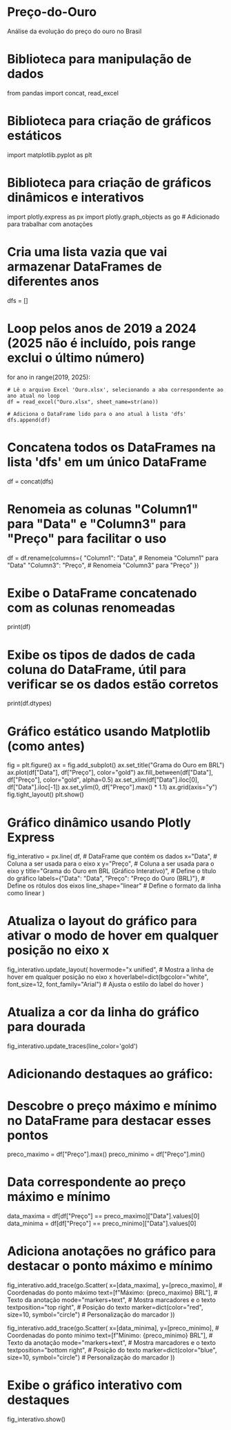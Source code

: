 # Preço-do-Ouro
Análise da evolução do preço do ouro no Brasil
# Biblioteca para manipulação de dados
from pandas import concat, read_excel

# Biblioteca para criação de gráficos estáticos
import matplotlib.pyplot as plt

# Biblioteca para criação de gráficos dinâmicos e interativos
import plotly.express as px
import plotly.graph_objects as go  # Adicionado para trabalhar com anotações

# Cria uma lista vazia que vai armazenar DataFrames de diferentes anos
dfs = []

# Loop pelos anos de 2019 a 2024 (2025 não é incluído, pois range exclui o último número)
for ano in range(2019, 2025):
    
    # Lê o arquivo Excel 'Ouro.xlsx', selecionando a aba correspondente ao ano atual no loop
    df = read_excel("Ouro.xlsx", sheet_name=str(ano))
    
    # Adiciona o DataFrame lido para o ano atual à lista 'dfs'
    dfs.append(df)

# Concatena todos os DataFrames na lista 'dfs' em um único DataFrame
df = concat(dfs)

# Renomeia as colunas "Column1" para "Data" e "Column3" para "Preço" para facilitar o uso
df = df.rename(columns={
    "Column1": "Data",    # Renomeia "Column1" para "Data"
    "Column3": "Preço",   # Renomeia "Column3" para "Preço"
})

# Exibe o DataFrame concatenado com as colunas renomeadas
print(df)

# Exibe os tipos de dados de cada coluna do DataFrame, útil para verificar se os dados estão corretos
print(df.dtypes)

# Gráfico estático usando Matplotlib (como antes)
fig = plt.figure()
ax = fig.add_subplot()
ax.set_title("Grama do Ouro em BRL")
ax.plot(df["Data"], df["Preço"], color="gold")
ax.fill_between(df["Data"], df["Preço"], color="gold", alpha=0.5)
ax.set_xlim(df["Data"].iloc[0], df["Data"].iloc[-1])
ax.set_ylim(0, df["Preço"].max() * 1.1)
ax.grid(axis="y")
fig.tight_layout()
plt.show()

# Gráfico dinâmico usando Plotly Express
fig_interativo = px.line(
    df,  # DataFrame que contém os dados
    x="Data",  # Coluna a ser usada para o eixo x
    y="Preço",  # Coluna a ser usada para o eixo y
    title="Grama do Ouro em BRL (Gráfico Interativo)",  # Define o título do gráfico
    labels={"Data": "Data", "Preço": "Preço do Ouro (BRL)"},  # Define os rótulos dos eixos
    line_shape="linear"  # Define o formato da linha como linear
)

# Atualiza o layout do gráfico para ativar o modo de hover em qualquer posição no eixo x
fig_interativo.update_layout(
    hovermode="x unified",  # Mostra a linha de hover em qualquer posição no eixo x
    hoverlabel=dict(bgcolor="white", font_size=12, font_family="Arial")  # Ajusta o estilo do label do hover
)

# Atualiza a cor da linha do gráfico para dourada
fig_interativo.update_traces(line_color='gold')

# Adicionando destaques ao gráfico:
# Descobre o preço máximo e mínimo no DataFrame para destacar esses pontos
preco_maximo = df["Preço"].max()
preco_minimo = df["Preço"].min()

# Data correspondente ao preço máximo e mínimo
data_maxima = df[df["Preço"] == preco_maximo]["Data"].values[0]
data_minima = df[df["Preço"] == preco_minimo]["Data"].values[0]

# Adiciona anotações no gráfico para destacar o ponto máximo e mínimo
fig_interativo.add_trace(go.Scatter(
    x=[data_maxima], y=[preco_maximo],  # Coordenadas do ponto máximo
    text=[f"Máximo: {preco_maximo} BRL"],  # Texto da anotação
    mode="markers+text",  # Mostra marcadores e o texto
    textposition="top right",  # Posição do texto
    marker=dict(color="red", size=10, symbol="circle")  # Personalização do marcador
))

fig_interativo.add_trace(go.Scatter(
    x=[data_minima], y=[preco_minimo],  # Coordenadas do ponto mínimo
    text=[f"Mínimo: {preco_minimo} BRL"],  # Texto da anotação
    mode="markers+text",  # Mostra marcadores e o texto
    textposition="bottom right",  # Posição do texto
    marker=dict(color="blue", size=10, symbol="circle")  # Personalização do marcador
))

# Exibe o gráfico interativo com destaques
fig_interativo.show()
